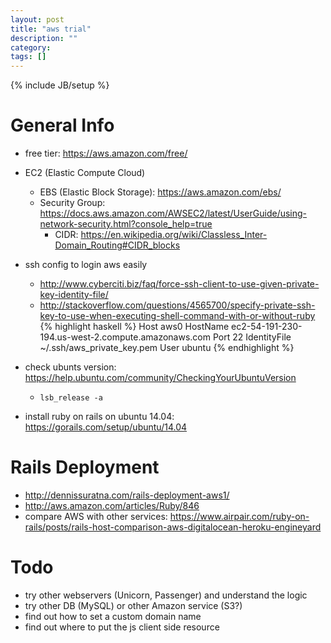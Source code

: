 ```yaml
---
layout: post
title: "aws trial"
description: ""
category: 
tags: []
---
```

{% include JB/setup %}

# General Info

- free tier: <https://aws.amazon.com/free/>

- EC2 (Elastic Compute Cloud)
  - EBS (Elastic Block Storage): <https://aws.amazon.com/ebs/>
  - Security Group: <https://docs.aws.amazon.com/AWSEC2/latest/UserGuide/using-network-security.html?console_help=true>
    - CIDR: <https://en.wikipedia.org/wiki/Classless_Inter-Domain_Routing#CIDR_blocks>

- ssh config to login aws easily
  - <http://www.cyberciti.biz/faq/force-ssh-client-to-use-given-private-key-identity-file/>
  - <http://stackoverflow.com/questions/4565700/specify-private-ssh-key-to-use-when-executing-shell-command-with-or-without-ruby>
{% highlight haskell %}
Host aws0
     HostName ec2-54-191-230-194.us-west-2.compute.amazonaws.com
     Port 22
     IdentityFile ~/.ssh/aws_private_key.pem
     User ubuntu
{% endhighlight %}

- check ubunts version: <https://help.ubuntu.com/community/CheckingYourUbuntuVersion>
  - `lsb_release -a`

- install ruby on rails on ubuntu 14.04: <https://gorails.com/setup/ubuntu/14.04>

# Rails Deployment

- <http://dennissuratna.com/rails-deployment-aws1/>
- <http://aws.amazon.com/articles/Ruby/846>
- compare AWS with other services: <https://www.airpair.com/ruby-on-rails/posts/rails-host-comparison-aws-digitalocean-heroku-engineyard>

# Todo

- try other webservers (Unicorn, Passenger) and understand the logic
- try other DB (MySQL) or other Amazon service (S3?)
- find out how to set a custom domain name
- find out where to put the js client side resource
